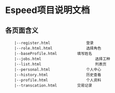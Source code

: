 # Espeed项目说明文档

## 各页面含义
		|--register.html				登录
		|--role.html.html				选择角色	
		|--baseProfile.html			填写姓名
		|--jobs.html						选择工种
		|--list.html						列表页
		|--personal.html				个人中心
		|--history.html					历史查看
		|--profile.html					个人资料
		|--transcation.html			交易记录






